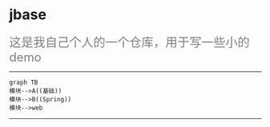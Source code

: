 # jbase

<font color=gray size=5>这是我自己个人的一个仓库，用于写一些小的demo</font>

---

```
graph TB
模块-->A((基础))
模块-->B((Spring))
模块-->web
```

---
